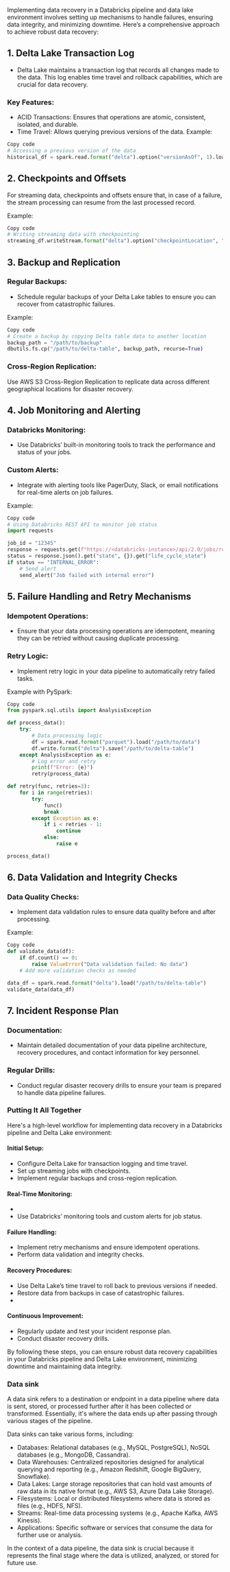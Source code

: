 Implementing data recovery in a Databricks pipeline and data lake environment involves setting up mechanisms to handle failures, ensuring data integrity, and minimizing downtime. Here’s a comprehensive approach to achieve robust data recovery:

## 1. Delta Lake Transaction Log

- Delta Lake maintains a transaction log that records all changes made to the data. This log enables time travel and rollback capabilities, which are crucial for data recovery.

### Key Features:

- ACID Transactions: Ensures that operations are atomic, consistent, isolated, and durable.
- Time Travel: Allows querying previous versions of the data.
Example:

```python
Copy code
# Accessing a previous version of the data
historical_df = spark.read.format("delta").option("versionAsOf", 1).load("/path/to/delta-table")
```

## 2. Checkpoints and Offsets
For streaming data, checkpoints and offsets ensure that, in case of a failure, the stream processing can resume from the last processed record.

Example:

```python
Copy code
# Writing streaming data with checkpointing
streaming_df.writeStream.format("delta").option("checkpointLocation", "/path/to/checkpoint").start("/path/to/delta-table")
```

## 3. Backup and Replication

### Regular Backups:
- Schedule regular backups of your Delta Lake tables to ensure you can recover from catastrophic failures.

Example:
```python
Copy code
# Create a backup by copying Delta table data to another location
backup_path = "/path/to/backup"
dbutils.fs.cp("/path/to/delta-table", backup_path, recurse=True)
```

### Cross-Region Replication:
Use AWS S3 Cross-Region Replication to replicate data across different geographical locations for disaster recovery.

## 4. Job Monitoring and Alerting

### Databricks Monitoring:
- Use Databricks’ built-in monitoring tools to track the performance and status of your jobs.

### Custom Alerts:
- Integrate with alerting tools like PagerDuty, Slack, or email notifications for real-time alerts on job failures.

Example:
```python
Copy code
# Using Databricks REST API to monitor job status
import requests

job_id = "12345"
response = requests.get(f"https://<databricks-instance>/api/2.0/jobs/runs/get?job_id={job_id}", headers={"Authorization": "Bearer <token>"})
status = response.json().get("state", {}).get("life_cycle_state")
if status == "INTERNAL_ERROR":
    # Send alert
    send_alert("Job failed with internal error")
```

## 5. Failure Handling and Retry Mechanisms

### Idempotent Operations:
- Ensure that your data processing operations are idempotent, meaning they can be retried without causing duplicate processing.

### Retry Logic:
- Implement retry logic in your data pipeline to automatically retry failed tasks.

Example with PySpark:
```python
Copy code
from pyspark.sql.utils import AnalysisException

def process_data():
    try:
        # Data processing logic
        df = spark.read.format("parquet").load("/path/to/data")
        df.write.format("delta").save("/path/to/delta-table")
    except AnalysisException as e:
        # Log error and retry
        print(f"Error: {e}")
        retry(process_data)

def retry(func, retries=3):
    for i in range(retries):
        try:
            func()
            break
        except Exception as e:
            if i < retries - 1:
                continue
            else:
                raise e

process_data()
```

## 6. Data Validation and Integrity Checks

### Data Quality Checks:

- Implement data validation rules to ensure data quality before and after processing.

Example:
```python
Copy code
def validate_data(df):
    if df.count() == 0:
        raise ValueError("Data validation failed: No data")
    # Add more validation checks as needed

data_df = spark.read.format("delta").load("/path/to/delta-table")
validate_data(data_df)
```

## 7. Incident Response Plan

### Documentation:

- Maintain detailed documentation of your data pipeline architecture, recovery procedures, and contact information for key personnel.

### Regular Drills:

- Conduct regular disaster recovery drills to ensure your team is prepared to handle data pipeline failures.
  
### Putting It All Together
Here's a high-level workflow for implementing data recovery in a Databricks pipeline and Delta Lake environment:

#### Initial Setup:

- Configure Delta Lake for transaction logging and time travel.
- Set up streaming jobs with checkpoints.
- Implement regular backups and cross-region replication.

#### Real-Time Monitoring:

- 
- Use Databricks’ monitoring tools and custom alerts for job status.

#### Failure Handling:

- Implement retry mechanisms and ensure idempotent operations.
- Perform data validation and integrity checks.

#### Recovery Procedures:

- Use Delta Lake’s time travel to roll back to previous versions if needed.
- Restore data from backups in case of catastrophic failures.
- 
#### Continuous Improvement:

- Regularly update and test your incident response plan.
- Conduct disaster recovery drills.

By following these steps, you can ensure robust data recovery capabilities in your Databricks pipeline and Delta Lake environment, minimizing downtime and maintaining data integrity.


### Data sink

A data sink refers to a destination or endpoint in a data pipeline where data is sent, stored, or processed further after it has been collected or transformed. Essentially, it's where the data ends up after passing through various stages of the pipeline.

Data sinks can take various forms, including:

- Databases: Relational databases (e.g., MySQL, PostgreSQL), NoSQL databases (e.g., MongoDB, Cassandra).
- Data Warehouses: Centralized repositories designed for analytical querying and reporting (e.g., Amazon Redshift, Google BigQuery, Snowflake).
- Data Lakes: Large storage repositories that can hold vast amounts of raw data in its native format (e.g., AWS S3, Azure Data Lake Storage).
- Filesystems: Local or distributed filesystems where data is stored as files (e.g., HDFS, NFS).
- Streams: Real-time data processing systems (e.g., Apache Kafka, AWS Kinesis).
- Applications: Specific software or services that consume the data for further use or analysis.

In the context of a data pipeline, the data sink is crucial because it represents the final stage where the data is utilized, analyzed, or stored for future use.


